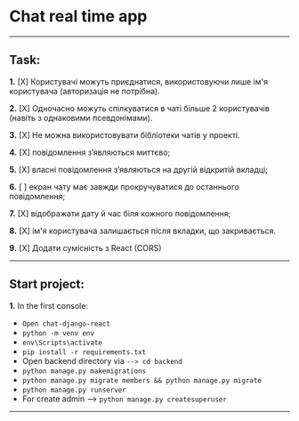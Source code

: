 # Chat real time app
---
 ## Task:

 **1.** [X] Користувачі можуть приєднатися, використовуючи лише ім'я користувача (авторизація не потрібна).
 
 **2.** [X] Одночасно можуть спілкуватися в чаті більше 2 користувачів (навіть з однаковими псевдонімами).
 
 **3.** [X] Не можна використовувати бібліотеки чатів у проекті.
 
 **4.**  [X] повідомлення з’являються миттєво; 

 **5.** [X] власні повідомлення з’являються на другій відкритій вкладці; 

 **6.** [ ] екран чату має завжди прокручуватися до останнього повідомлення; 

 **7.** [X] відображати дату й час біля кожного повідомлення;  

 **8.** [X] ім'я користувача залишається після вкладки, що закривається.
 
 **9.**  [X] Додати сумісність з React (CORS)

---
**Start project**:
---
 **1.** In the first console:
 - `Open chat-django-react`
 - `python -m venv env`
 - `env\Scripts\activate`
 - `pip install -r requirements.txt`
 - Open backend directory via `--> cd backend` 
 - `python manage.py makemigrations `
 - `python manage.py migrate members && python manage.py migrate`
 - `python manage.py runserver`
 - For create admin --> `python manage.py createsuperuser`
---
